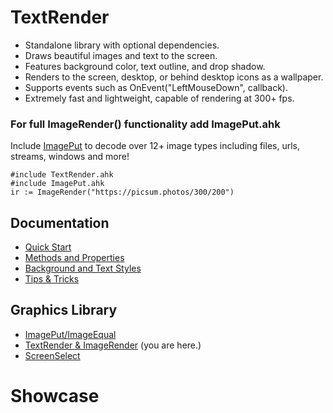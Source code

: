 # TextRender

* Standalone library with optional dependencies.
* Draws beautiful images and text to the screen.
* Features background color, text outline, and drop shadow.
* Renders to the screen, desktop, or behind desktop icons as a wallpaper.
* Supports events such as OnEvent("LeftMouseDown", callback).
* Extremely fast and lightweight, capable of rendering at 300+ fps. 

### For full ImageRender() functionality add ImagePut.ahk

Include [ImagePut](https://github.com/iseahound/ImagePut) to decode over 12+ image types including files, urls, streams, windows and more!

    #include TextRender.ahk
    #include ImagePut.ahk
    ir := ImageRender("https://picsum.photos/300/200")

## Documentation

* [Quick Start](https://github.com/iseahound/TextRender/wiki/Quick-Start)
* [Methods and Properties](https://github.com/iseahound/TextRender/wiki/Methods-and-Properties)
* [Background and Text Styles](https://github.com/iseahound/TextRender/wiki/Styles)
* [Tips & Tricks](https://github.com/iseahound/TextRender/wiki/Tips-&-Tricks)

## Graphics Library

* [ImagePut/ImageEqual](https://github.com/iseahound/ImagePut)
* [TextRender & ImageRender](https://github.com/iseahound/TextRender) (you are here.)
* [ScreenSelect](https://github.com/iseahound/ScreenSelect)

# Showcase

